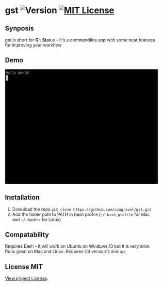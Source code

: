 # gst ![Version][version-badge] [![MIT License][license-badge]](LICENSE.md)

## Synposis
gst is short for **G**it **St**atus - it's a commandline app with some neat features for improving your workflow

## Demo
<div align="center">
  <img src="https://github.com/cpagravel/gst/blob/master/gst_demo.gif" width="700"/>
</div>

## Installation
1. Download the repo `git clone https://github.com/cpagravel/gst.git`
2. Add the folder path to PATH in bash profile (`~/.bash_profile` for Mac and `~/.bashrc` for Linux)

## Compatability
Requires Bash - it will work on Ubuntu on Windows 10 but it is very slow. Runs great on Mac and Linux.
Requires Git version 2 and up.

## License MIT
[View project License](LICENSE.md).

[license-badge]:   https://img.shields.io/badge/license-MIT-007EC7.svg
[examples-link]:   https://github.com/cpagravel/gst/blob/master/gst_demo.gif
[version-badge]:   https://img.shields.io/badge/version-1.0-blue.svg

